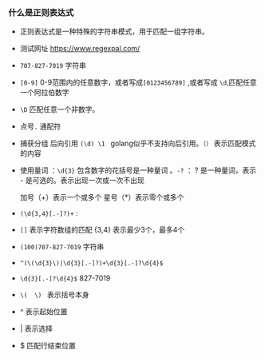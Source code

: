 ### 什么是正则表达式

* 正则表达式是一种特殊的字符串模式，用于匹配一组字符串。

* 测试网址 https://www.regexpal.com/

* `707-827-7019` 字符串

* `[0-9]` 0-9范围内的任意数字，或者写成`[0123456789]` ,或者写成 `\d`,匹配任意一个阿拉伯数字

* `\D` 匹配任意一个非数字。

* 点号`.`  通配符

* 捕获分组 后向引用 `(\d) \1 ` golang似乎不支持向后引用。`（）` 表示匹配模式的内容

* 使用量词 ：`\d{3}` 包含数字的花括号是一种量词 。`-?` ：  ? 是一种量词，表示 - 是可选的。表示出现一次或一次不出现

  加号（+）表示一个或多个 星号（*）表示零个或多个

* `(\d{3,4}[.-]?)+` :

* `[]` 表示字符数组的匹配 {3,4} 表示最少3个，最多4个

* `(100)707-827-7019` 字符串

* `^(\(\d{3}\)|\d{3}[.-]?)+\d{3}[.-]?\d{4}$`

* `\d{3}[.-]?\d{4}$` 827-7019

* `\(  \) ` 表示括号本身

* ^ 表示起始位置

* | 表示选择

* $ 匹配行结束位置












